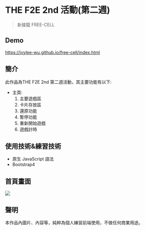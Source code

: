 # THE F2E 2nd 活動(第二週)
> 新接龍 FREE-CELL
## Demo
https://ivylee-wu.github.io/free-cell/index.html
## 簡介
此作品為THE F2E 2nd 第二週活動，其主要功能有以下:

- 主頁:
	1. 主要遊戲區
	2. 卡片存放區
	3. 還原功能
	4. 暫停功能
  5. 重新開始遊戲
  6. 遊戲計時
  
## 使用技術&練習技術
- 原生 JavaScript 語法
- Bootstrap4

## 首頁畫面
![](https://imgur.com/elE7REx.png)

## 聲明
本作品內圖片、內容等，純粹為個人練習前端使用，不做任何商業用途。
